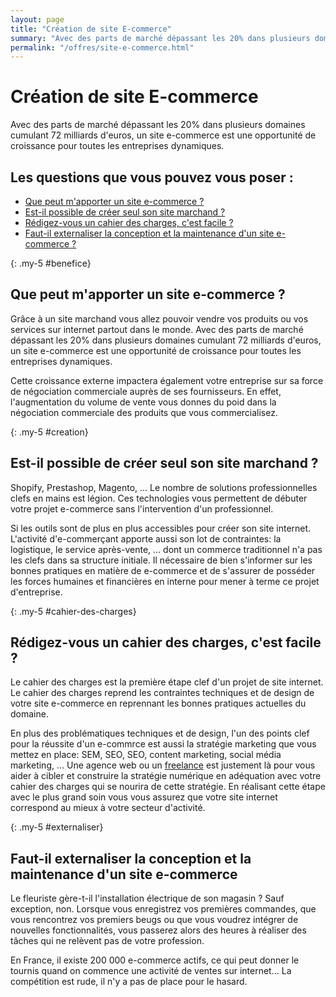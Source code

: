 ```yaml
---
layout: page
title: "Création de site E-commerce"
summary: "Avec des parts de marché dépassant les 20% dans plusieurs domaines cumulant 72 milliards d'euros, un site e-commerce est une opportunité de croissance pour toutes les entreprises dynamiques."
permalink: "/offres/site-e-commerce.html"
---
```


# Création de site E-commerce

Avec des parts de marché dépassant les 20% dans plusieurs domaines cumulant 72 milliards d'euros, un site e-commerce est une opportunité de croissance pour toutes les entreprises dynamiques.

## Les questions que vous pouvez vous poser :

- [Que peut m'apporter un site e-commerce ?](#benefice)
- [Est-il possible de créer seul son site marchand ?](#creation)
- [Rédigez-vous un cahier des charges, c'est facile ?](#cahier-des-charges)
- [Faut-il externaliser la conception et la maintenance d'un site e-commerce ?](#externaliser)

{: .my-5 #benefice}

## Que peut m'apporter un site e-commerce ?

Grâce à un site marchand vous allez pouvoir vendre vos produits ou vos services sur internet partout dans le monde. Avec des parts de marché dépassant les 20% dans plusieurs domaines cumulant 72 milliards d'euros, un site e-commerce est une opportunité de croissance pour toutes les entreprises dynamiques.

Cette croissance externe impactera également votre entreprise sur sa force de négociation commerciale auprès de ses fournisseurs. En effet, l'augmentation du volume de vente vous donnes du poid dans la négociation commerciale des produits que vous commercialisez.

{: .my-5 #creation}

## Est-il possible de créer seul son site marchand ?

Shopify, Prestashop, Magento, ... Le nombre de solutions professionnelles clefs en mains est légion. Ces technologies vous permettent de débuter votre projet e-commerce sans l'intervention d'un professionnel.

Si les outils sont de plus en plus accessibles pour créer son site internet. L'activité d'e-commerçant apporte aussi son lot de contraintes: la logistique, le service après-vente, ... dont un commerce traditionnel n'a pas les clefs dans sa structure initiale. Il nécessaire de bien s'informer sur les bonnes pratiques en matière de e-commerce et de s'assurer de posséder les forces humaines et financières en interne pour mener à terme ce projet d'entreprise.

{: .my-5 #cahier-des-charges}

## Rédigez-vous un cahier des charges, c'est facile ?

Le cahier des charges est la première étape clef d'un projet de site internet. Le cahier des charges reprend les contraintes techniques et de design de votre site e-commerce en reprennant les bonnes pratiques actuelles du domaine.

En plus des problématiques techniques et de design, l'un des points clef pour la réussite d'un e-commrce est aussi la stratégie marketing que vous mettez en place: SEM, SEO, SEO, content marketing, social média marketing, ... Une agence web ou un <a href="{{ site.url }}/about.html">freelance</a> est justement là pour vous aider à cibler et construire la stratégie numérique en adéquation avec votre cahier des charges qui se nourira de cette stratégie. En réalisant cette étape avec le plus grand soin vous vous assurez que votre site internet correspond au mieux à votre secteur d'activité.

{: .my-5 #externaliser}

## Faut-il externaliser la conception et la maintenance d'un site e-commerce

Le fleuriste gère-t-il l'installation électrique de son magasin ? Sauf exception, non. Lorsque vous enregistrez vos premières commandes, que vous rencontrez vos premiers beugs ou que vous voudrez intégrer de nouvelles fonctionnalités, vous passerez alors des heures à réaliser des tâches qui ne relèvent pas de votre profession.

En France, il existe 200 000 e-commerce actifs, ce qui peut donner le tournis quand on commence une activité de ventes sur internet... La compétition est rude, il n'y a pas de place pour le hasard.
